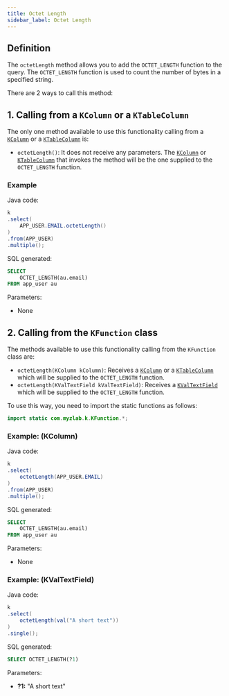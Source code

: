 ```yaml
---
title: Octet Length
sidebar_label: Octet Length
---
```


## Definition

The `octetLength` method allows you to add the `OCTET_LENGTH` function to the query. The `OCTET_LENGTH` function is used to count the number of bytes in a specified string.

There are 2 ways to call this method:

## 1. Calling from a `KColumn` or a `KTableColumn`

The only one method available to use this functionality calling from a [`KColumn`](/docs/misc/select-list-values#2-kcolumn) or a [`KTableColumn`](/docs/misc/select-list-values#1-ktablecolumn) is:

- `octetLength()`: It does not receive any parameters. The [`KColumn`](/docs/misc/select-list-values#2-kcolumn) or [`KTableColumn`](/docs/misc/select-list-values#1-ktablecolumn) that invokes the method will be the one supplied to the `OCTET_LENGTH` function.

### Example

Java code:

```java
k
.select(
    APP_USER.EMAIL.octetLength()
)
.from(APP_USER)
.multiple();
```

SQL generated:

```sql
SELECT
    OCTET_LENGTH(au.email)
FROM app_user au
```

Parameters:

- None

## 2. Calling from the `KFunction` class

The methods available to use this functionality calling from the `KFunction` class are:

- `octetLength(KColumn kColumn)`: Receives a [`KColumn`](/docs/misc/select-list-values#2-kcolumn) or a [`KTableColumn`](/docs/misc/select-list-values#1-ktablecolumn) which will be supplied to the `OCTET_LENGTH` function.
- `octetLength(KValTextField kValTextField)`: Receives a [`KValTextField`](/docs/misc/select-list-values#3-values) which will be supplied to the `OCTET_LENGTH` function.

To use this way, you need to import the static functions as follows:

```java
import static com.myzlab.k.KFunction.*;
```

### Example: (KColumn)

Java code:

```java
k
.select(
    octetLength(APP_USER.EMAIL)
)
.from(APP_USER)
.multiple();
```

SQL generated:

```sql
SELECT
    OCTET_LENGTH(au.email)
FROM app_user au
```

Parameters:

- None

### Example: (KValTextField)

Java code:

```java
k
.select(
    octetLength(val("A short text"))
)
.single();
```

SQL generated:

```sql
SELECT OCTET_LENGTH(?1)
```

Parameters:

- **?1:** "A short text"